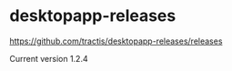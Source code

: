 # desktopapp-releases

https://github.com/tractis/desktopapp-releases/releases

Current version 1.2.4
